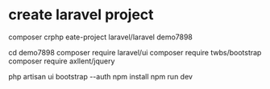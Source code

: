 # create laravel project
composer crphp eate-project laravel/laravel demo7898

cd demo7898
composer require laravel/ui
composer require twbs/bootstrap
composer require axllent/jquery

php artisan ui bootstrap --auth
npm install
npm run dev
